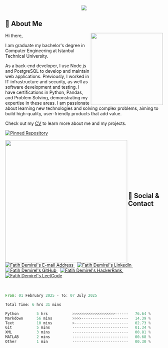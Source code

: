 <h1 align="center">
  <a href="https://git.io/typing-svg">
    <img src="https://readme-typing-svg.herokuapp.com/?lines=Hello,+There!+👋;Welcome+to+my+Page!;It+is+Fatih+DEMİREL...;&center=true&size=30">
  </a>
</h1>

## 👤 About Me

<img align='right' src="https://media.giphy.com/media/M9gbBd9nbDrOTu1Mqx/giphy.gif" width="230">

Hi there,

I am graduate my bachelor's degree in Computer Engineering at Istanbul Technical University.

As a back-end developer, I use Node.js and PostgreSQL to develop and maintain web applications. Previously, I worked in IT infrastructure and security, as well as software development and testing. I have certifications in Python, Pandas, and Problem Solving, demonstrating my expertise in these areas. I am passionate about learning new technologies and solving complex problems, aiming to build high-quality, user-friendly products that add value.


Check out my [CV](https://github.com/demirelfth/fatihdemirel-CV/blob/1534a67d0f06f87b1ed537b6729e11ddbbe3716e/CV.pdf) to learn more about me and my projects.

[![Pinned Repository](https://github-readme-stats.vercel.app/api/pin/?username=demirelfth&repo=fatihdemirel-CV)](https://github.com/demirelfth/fatihdemirel-CV)
&nbsp; &nbsp;

<div align="left">
  <a href="https://github.com/demirelfth/github-readme-stats" title="Go to Source">
    <img align="left" width=390 src="https://github-readme-stats.vercel.app/api?username=demirelfth&show_icons=true&theme=react&border_color=61dafb&hide_border=true" />
  </a>
</div>

<br>
<br>
<br>
<br>
<br>
<br>
<br>
<br>

## 📨 Social & Contact

<div align="left">
  <a href="mailto:demirel-fth-93.com" target="_blank" rel="noreferrer"> <img alt="Fatih Demirel's E-mail Address" src="https://img.shields.io/badge/E&#8209;mail-D14836?style=for-the-badge&logo=gmail&logoColor=white" /> </a>
  &nbsp;
  <a href="https://www.linkedin.com/in/fatih-demirel-ab8429111" target="_blank" rel="noreferrer"> <img alt="Fatih Demirel's LinkedIn" src="https://img.shields.io/badge/LinkedIn-0077B5?style=for-the-badge&logo=linkedin&logoColor=white" /> </a>
  &nbsp;
  <a href="https://github.com/demirelfth" target="_blank" rel="noreferrer"> <img alt="Fatih Demirel's GitHub" src="https://img.shields.io/badge/GitHub-100000?style=for-the-badge&logo=github&logoColor=white" /> </a>
  &nbsp;
  <a href="https://www.hackerrank.com/demirelfth" target="_blank" rel="noreferrer"> <img alt="Fatih Demirel's HackerRank" src="https://img.shields.io/badge/HackerRank-2EC866?style=for-the-badge&logo=HackerRank&logoColor=white" /> </a>
  &nbsp;
  <a href="https://leetcode.com/demirelfth" target="_blank" rel="noreferrer"> <img alt="Fatih Demirel's LeetCode" src="https://img.shields.io/badge/LeetCode-FFA116?style=for-the-badge&logo=LeetCode&logoColor=black" /> </a>
</div>

<br>
<br>

<!--START_SECTION:waka-->

```rust
From: 01 February 2025 - To: 07 July 2025

Total Time: 6 hrs 31 mins

Python        5 hrs           >>>>>>>>>>>>>>>>>>>------   76.64 %
Markdown      56 mins         >>>>---------------------   14.39 %
Text          10 mins         >------------------------   02.73 %
Git           5 mins          -------------------------   01.34 %
XML           3 mins          -------------------------   00.81 %
MATLAB        2 mins          -------------------------   00.68 %
Other         1 min           -------------------------   00.30 %
```

<!--END_SECTION:waka-->
